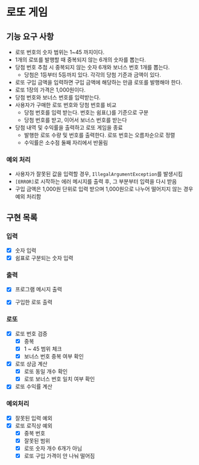 # 로또 게임

## 기능 요구 사항

- 로또 번호의 숫자 범위는 1~45 까지이다.
- 1개의 로또를 발행할 때 중복되지 않는 6개의 숫자를 뽑는다.
- 당첨 번호 추첨 시 중복되지 않는 숫자 6개와 보너스 번호 1개를 뽑는다.
    - 당첨은 1등부터 5등까지 있다. 각각의 당첨 기준과 금액이 있다.
- 로또 구입 금액을 입력하면 구입 금액에 해당하는 만큼 로또를 발행해야 한다.
- 로또 1장의 가격은 1,000원이다.
- 당첨 번호와 보너스 번호를 입력받는다.
- 사용자가 구매한 로또 번호와 당첨 번호를 비교
    - 당첨 번호를 입력 받는다. 번호는 쉼표(,)를 기준으로 구분
    - 당첨 번호를 받고, 이어서 보너스 번호를 받는다
- 당첨 내역 및 수익률을 출력하고 로또 게임을 종료
    - 발행한 로또 수량 및 번호를 출력한다. 로또 번호는 오름차순으로 정렬
    - 수익률은 소수점 둘째 자리에서 반올림


### 예외 처리

- 사용자가 잘못된 값을 입력할 경우, `IllegalArgumentException`를 발생시킴
- `[ERROR]`로 시작하는 에러 메시지를 출력 후, 그 부분부터 입력을 다시 받음
- 구입 금액은 1,000원 단위로 입력 받으며 1,000원으로 나누어 떨어지지 않는 경우 예외 처리함


## 구현 목록

### 입력

- [x] 숫자 입력
- [x] 쉼표로 구분되는 숫자 입력

### 출력

- [x] 프로그램 메시지 출력
- [x] 구입한 로또 출력


### 로또

- [x] 로또 번호 검증
    - [x] 중복
    - [x] 1 ~ 45 범위 체크
    - [x] 보너스 번호 중복 여부 확인
- [x] 로또 상금 계산
    - [x] 로또 동일 개수 확인
    - [x] 로또 보너스 번호 일치 여부 확인
- [x] 로또 수익률 계산

### 예외처리

- [x] 잘못된 입력 예외
- [x] 로또 로직상 예외
    - [x] 중복 번호
    - [x] 잘못된 범위
    - [x] 로또 숫자 개수 6개가 아님
    - [x] 로또 구입 가격이 안 나눠 떨어짐
